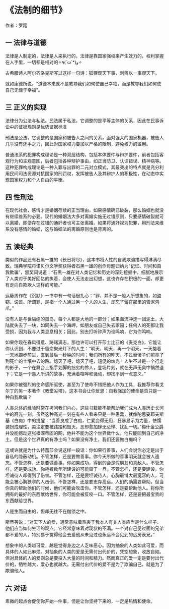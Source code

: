 # 《法制的细节》

作者：罗翔

## 一 法律与道德

法律是人制定的，法律是人来执行的，法律是靠国家强权来产生效力的，权利掌握在人手里，一切都是相对的✧٩(ˊωˋ*)و✧

古希腊诗人阿尔齐洛克斯写过这样一句诗：狐狸观天下事，刺猬以一事观天下。

就如康德所说，“道德本来就不是教导我们如何使自己幸福，而是教导我们如何使自己无愧于幸福”。

## 三 正义的实现

法律分为公法与私法。民法属于私法，它调整的是平等主体的关系，因此在民事诉讼中的证据规则是优势证据标准

刑法是公法，它调整的是国家和被告人之间的关系，面对强大的国家机器，被告人几乎没有还手之力，因此对国家权力要加以严格的限制，避免权力的滥用。

普通法系的犯罪构成理论是一种双层结构，包括本体要件与辩护要件，前者包括客观行为和主观意图，后者包括各种辩护事由，如正当防卫、认识错误、精神病等。这种犯罪构成理论是一种入罪与出罪的二元对立模式，其最突出的特点就是充分利用民间司法资源对抗国家的刑罚权，发挥被告人及其辩护人的积极性，在动态中实现国家权力和个人自由的平衡。

## 四 性刑法

在现代社会，感情才是婚姻存续的正当理由，如果感情确已破裂，那么婚姻也就没有继续维系的必要。现代的婚姻法大多对离婚实施无过错原则，只要感情破裂就可以离婚，即便存在过错的通奸者也可主张离婚。如果将通奸视为犯罪，用刑法来维系没有感情的婚姻，这与婚姻法的离婚原则也是背离的。

## 五 读经典


类似的作品还有石黑一雄的《长日将尽》，这本书将人性的自我欺骗描写得淋漓尽致。瑞典学院将诺贝尔文学奖获得者石黑一雄的创作母题归纳为“记忆、时间和自我欺骗”，颁奖词说道：“石黑一雄在对人类记忆和历史的深刻挖掘中，细腻地展示了人类对于美好回忆的执着，会使人无法走出幻想，这也许存在积极的一面，却更有走向自欺欺人这样的可能。”

远藤周作在《沉默》一书中有一句话很扎心：“罪，并不是一般人所想象的，如盗窃、说谎。所谓罪，是指一个人通过另一个人的人生，却忘了留在那里的雪泥鸿爪。”

没有人是与世隔绝的孤岛，每个人都是大地的一部分；如果海流冲走一团泥土，大陆就失去了一块，如同失去一个海岬，如朋友或自己失去家园；任何人的死都让我受损，因为我与人类息息相关；因此，别去打听钟声为谁鸣响，它为你鸣响。

如果你现在春风得意、踌躇满志，那也许可以打开莎士比亚的《麦克白》，它能让你认识到，不要过于留恋聚光灯下的人生：“明天，明天，再一个明天，一天接着一天地蹑步前进，直到最后一秒钟的时间；我们所有的昨天，不过替傻子们照亮了到死亡的土壤中去的路。熄灭了吧，熄灭了吧，短促的烛光！人生不过是一个行走的影子，一个在舞台上指手划脚的拙劣的伶人，登场片刻，就在无声无臭中悄然退下；它是一个愚人所讲的故事，充满着喧哗和骚动，却找不到一点意义。”

如果你被强烈的使命感所驱使，甚至为了使命不惜把他人作为工具，我推荐你看戈尔丁的另一本著作《教堂尖塔》，这本书会让你反思：自我强加的使命是否只是一种自我欺骗？

人类总体的经验时常在拷问我们内心，这些书籍能不能帮助我们成为人类历史长河中的高光一刻。虽然这种高光一刻在有些人看来只是一种愚蠢，就像陀思妥耶夫斯基《白痴》中的提醒：“当善良成了白痴，仁爱变得无用，狂暴显示为力量，怯懦装扮成理性，美注定要被践踏和毁灭，恶却愈加肆无忌惮、扰乱一切。”梅什金公爵并没能撼动这张根深蒂固的网，他并不能为这个世界做什么，他只能回到自己的净土。但是这个世界真的有净土吗？如果没有净土，我们还要做白痴吗？

这或许就是为什么特蕾莎会说这样一段话：你如果行善事，人们会说你必定是出于自私的隐蔽动机。不管怎样，还是要做善事。你今天所做的善事明天就会被人遗忘。不管怎样，还是要做善事。你如果成功，得到的会是假朋友和真敌人。不管怎样，还是要成功。你耗费数年所建设的可能毁于一旦。不管怎样，还是要建设。你坦诚待人却得到了伤害。不管怎样，还是要坦诚待人。心胸最博大最宽容的人，可能会被心胸狭窄的人击倒。不管怎样，还是要志存高远。人们的确需要帮助，但当你真的帮助他们的时候，他们可能会攻击你。不管怎样，还是要帮助他人。将你所拥有的最好的东西献给世界，你可能会被反咬一口。不管怎样，还是要把最宝贵的东西献给世界。

人是生而自由的，但却无往不在枷锁之中。

斯蒂芬说：“对天下人的爱，通常意味着热衷于我本人有关人类应当是什么样子、他们应当如何生活的观点。它经常意味着对现状的不满。一个对自己见过面的兄弟都不爱的人，特别易于觉得他会去爱他从未见过也永远不会见到的远房表兄。”

想象中的人类越可爱，越是觉得身边之人乏味恶心。因为抽象的人类如此可爱，而具体的人如此麻烦。对抽象的人类的爱是无需付出代价的，凭空想象，收放自如。但对具体的人的爱则总是要投入大量的时间和精力。然而真正的爱一定是要付出代价的，牺牲越大，爱心也就越大。无需付出代价的爱不是为了欺骗自己，就是为了欺骗他人。

## 六 对话

卑微的起点会促使你开始一件事，但是让你坚持下来的，一定是热情和使命。

